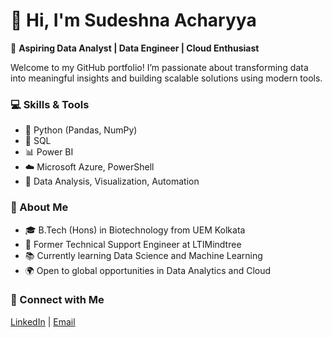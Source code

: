 # 👋 Hi, I'm Sudeshna Acharyya

🎯 **Aspiring Data Analyst | Data Engineer | Cloud Enthusiast**

Welcome to my GitHub portfolio! I’m passionate about transforming data into meaningful insights and building scalable solutions using modern tools.

### 💻 Skills & Tools
- 🐍 Python (Pandas, NumPy)
- 💾 SQL
- 📊 Power BI
- ☁️ Microsoft Azure, PowerShell
- 🧠 Data Analysis, Visualization, Automation

### 📘 About Me
- 🎓 B.Tech (Hons) in Biotechnology from UEM Kolkata  
- 🧩 Former Technical Support Engineer at LTIMindtree  
- 📚 Currently learning Data Science and Machine Learning  
- 🌍 Open to global opportunities in Data Analytics and Cloud

### 🔗 Connect with Me
[LinkedIn](https://www.linkedin.com/in/sudeshna-acharyya-14182b1ba/) | [Email](mailto:sudeshnaacharyya22@gmail.com)


<!---
Sudeshna22/Sudeshna22 is a ✨ special ✨ repository because its `README.md` (this file) appears on your GitHub profile.
You can click the Preview link to take a look at your changes.
--->
